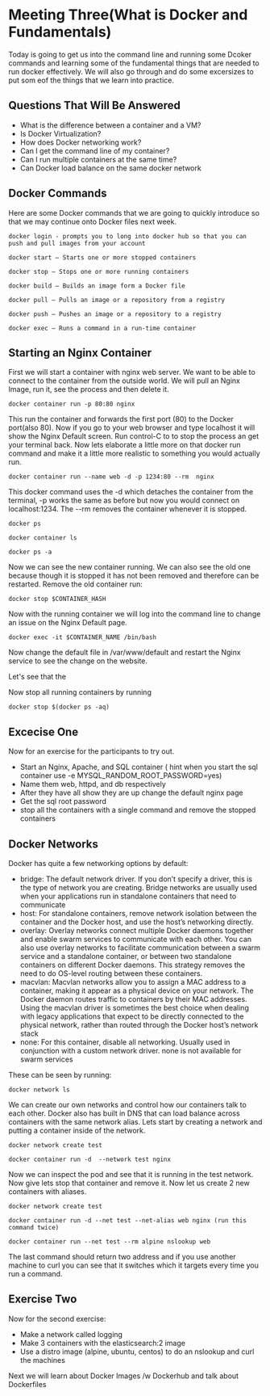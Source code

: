 # Meeting Three(What is Docker and Fundamentals)
Today is going to get us into the command line and running some Dcoker commands and learning some of the fundamental things that are needed to run docker effectively. We will also go through and do some excersizes to put som eof the things that we learn into practice. 

## Questions That Will Be Answered
* What is the difference between a container and a VM?
* Is Docker Virtualization?
* How does Docker networking work?
* Can I get the command line of my container?
* Can I run multiple containers at the same time?
* Can Docker load balance on the same docker network


## Docker Commands 

Here are some Docker commands that we are going to quickly introduce so that we may continue onto Docker files next week.

    docker login - prompts you to long into docker hub so that you can push and pull images from your account

    docker start – Starts one or more stopped containers

    docker stop – Stops one or more running containers

    docker build – Builds an image form a Docker file

    docker pull – Pulls an image or a repository from a registry

    docker push – Pushes an image or a repository to a registry

    docker exec – Runs a command in a run-time container

## Starting an Nginx Container
First we will start a container with nginx web server. We want to be able to connect to the container from the outside world. We will pull an Nginx Image, run it, see the process and then delete it. 

    docker container run -p 80:80 nginx

This run the container and forwards the first port (80) to the Docker port(also 80). Now if you go to your web browser and type localhost it will show the Nginx Default screen. Run control-C to to stop the process an get your terminal back. Now lets elaborate a little more on that docker run command and make it a little more realistic to something you would actually run.

    docker container run --name web -d -p 1234:80 --rm  nginx 

This docker command uses the -d which detaches the container from the terminal, -p works the same as before but now you would connect on localhost:1234. The --rm removes the container whenever it is stopped.

    docker ps

    docker container ls

    docker ps -a

Now we can see the new container running. We can also see the old one because though it is stopped it has not been removed and therefore can be restarted. Remove the old container run: 

    docker stop $CONTAINER_HASH

Now with the running container we will log into the command line to change an issue on the Nginx Default page.

    docker exec -it $CONTAINER_NAME /bin/bash

Now change the default file in /var/www/default and restart the Nginx service to see the change on the website.

Let's see that the 

Now stop all running containers by running 

    docker stop $(docker ps -aq)

## Excecise One
Now for an exercise for the participants to try out. 

* Start an Nginx, Apache, and SQL container ( hint when you start the sql container use -e MYSQL_RANDOM_ROOT_PASSWORD=yes)
* Name them web, httpd, and db respectively
* After they have all show they are up change the default nginx page 
* Get the sql root password
* stop all the containers with a single command and remove the stopped containers

## Docker Networks
Docker has quite a few networking options by default:

* bridge: The default network driver. If you don’t specify a driver, this is the type of network you are creating. Bridge networks are usually used when your applications run in standalone containers that need to communicate
* host: For standalone containers, remove network isolation between the container and the Docker host, and use the host’s networking directly. 
* overlay: Overlay networks connect multiple Docker daemons together and enable swarm services to communicate with each other. You can also use overlay networks to facilitate communication between a swarm service and a standalone container, or between two standalone containers on different Docker daemons. This strategy removes the need to do OS-level routing between these containers.
* macvlan: Macvlan networks allow you to assign a MAC address to a container, making it appear as a physical device on your network. The Docker daemon routes traffic to containers by their MAC addresses. Using the macvlan driver is sometimes the best choice when dealing with legacy applications that expect to be directly connected to the physical network, rather than routed through the Docker host’s network stack
* none: For this container, disable all networking. Usually used in conjunction with a custom network driver. none is not available for swarm services


These can be seen by running: 

    docker network ls

We can create our own networks and control how our containers talk to each other. Docker also has built in DNS that can load balance across containers with the same network alias. Lets start by creating a network and putting a container inside of the network. 

    docker network create test

    docker container run -d  --network test nginx 

Now we can inspect the pod and see that it is running in the test network. Now give lets stop that container and remove it. Now let us create 2 new containers with aliases.

    docker network create test

    docker container run -d --net test --net-alias web nginx (run this command twice)

    docker container run --net test --rm alpine nslookup web

The last command should return two address and if you use another machine to curl you can see that it switches which it targets every time you run a command.

## Exercise Two

Now for the second exercise:

* Make a network called logging
* Make 3 containers with the elasticsearch:2 image
* Use a distro image (alpine, ubuntu, centos) to do an nslookup and curl the machines


Next we will learn about Docker Images /w Dockerhub and talk about Dockerfiles
 



